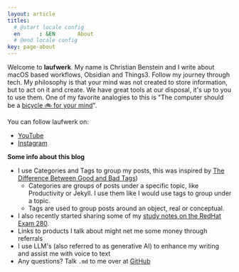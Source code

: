 ```yaml
---
layout: article
titles:
  # @start locale config
  en      : &EN       About
  # @end locale config
key: page-about
---
```


Welcome to **laufwerk**. My name is Christian Benstein and I write about macOS based workflows, Obsidian and Things3. Follow my journey through tech. My philosophy is that your mind was not created to store information, but to act on it and create. We have great tools at our disposal, it's up to you to use them. One of my favorite analogies to this is "The computer should be a [bicycle 🚲 for your mind](https://www.youtube.com/watch?v=L40B08nWoMk)".

You can follow laufwerk on:

- [YouTube](https://www.youtube.com/@laufwerk)
- [Instagram](https://www.instagram.com/laufwerkcode)

**Some info about this blog**

- I use Categories and Tags to group my posts, this was inspired by [The Difference Between Good and Bad Tags](https://zettelkasten.de/posts/object-tags-vs-topic-tags/))
  - Categories are groups of posts under a specific topic, like Productivity or Jekyll. I use them like I would use tags to group under a topic.
  - Tags are used to group posts around an object, real or conceptual.
- I also recently started sharing some of my [study notes on the RedHat Exam 280](https://laufwerk.xyz/posts/creating-a-ex280-page/#why).
- Links to products I talk about might net me some money through referrals
- I use LLM's (also referred to as generative AI) to enhance my writing and assist me with voice to text
- Any questions? Talk `.md` to me over at [GitHub](https://github.com/laufwerkcode)

